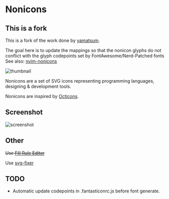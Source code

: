 # Nonicons

## This is a fork
This is a fork of the work done by [yamatsum](https://github.com/yamatsum/nonicons).

The goal here is to update the mappings so that the nonicon glyphs do not conflict with the glyph codepoints set by FontAwesome/Nerd-Patched fonts
See also: [nvim-nonicons](https://github.com/arnamak/nvim-nonicons)

![thumbnail](https://github.com/yamatsum/nonicons/blob/img/src/img/thumbnail.png?raw=true)

Nonicons are a set of SVG icons representing programming languages, designing & development tools.

Nonicons are inspired by [Octicons](https://github.com/primer/octicons).

## Screenshot

![screenshot](https://github.com/yamatsum/nonicons/blob/img/src/img/screenshot.png?raw=true)

## Other

~~Use [Fill Rule Editor](https://www.figma.com/community/plugin/771155994770327940/Fill-Rule-Editor)~~

Use [svg-fixer](https://github.com/oslllo/svg-fixer)

## TODO

- Automatic update codepoints in .fantasticonrc.js before font generate.

